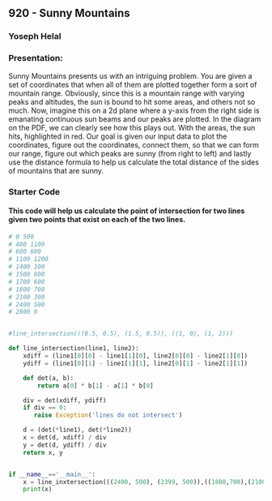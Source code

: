 ## 920 - Sunny Mountains
### Yoseph Helal
### Presentation:

Sunny Mountains presents us with an intriguing problem. You are given a set of coordinates that when all of them are plotted together form a sort of mountain range. Obviously, since this is a mountain range with varying peaks and altitudes, the sun is bound to hit some areas, and others not so much. Now, imagine this on a 2d plane where a y-axis from the right side is emanating continuous sun beams and our peaks are plotted. In the diagram on the PDF, we can clearly see how this plays out. With the areas, the sun hits, highlighted in red. Our goal is given our input data to plot the coordinates, figure out the coordinates, connect them, so that we can form our range, figure out which peaks are sunny (from right to left) and lastly use the distance formula to help us calculate the total distance of the sides of mountains that are sunny.

### Starter Code
#### This code will help us calculate the point of intersection for two lines given two points that exist on each of the two lines.
```py
# 0 500
# 400 1100
# 600 600
# 1100 1200
# 1400 100
# 1500 800
# 1700 600
# 1800 700
# 2100 300
# 2400 500
# 2800 0


#line_intersection(((0.5, 0.5), (1.5, 0.5)), ((1, 0), (1, 2)))

def line_intersection(line1, line2):
    xdiff = (line1[0][0] - line1[1][0], line2[0][0] - line2[1][0])
    ydiff = (line1[0][1] - line1[1][1], line2[0][1] - line2[1][1])

    def det(a, b):
        return a[0] * b[1] - a[1] * b[0]

    div = det(xdiff, ydiff)
    if div == 0:
       raise Exception('lines do not intersect')

    d = (det(*line1), det(*line2))
    x = det(d, xdiff) / div
    y = det(d, ydiff) / div
    return x, y


if __name__=='__main__':
    x = line_inxtersection(((2400, 500), (2399, 500)),((1800,700),(2100,300)))
    print(x)
```